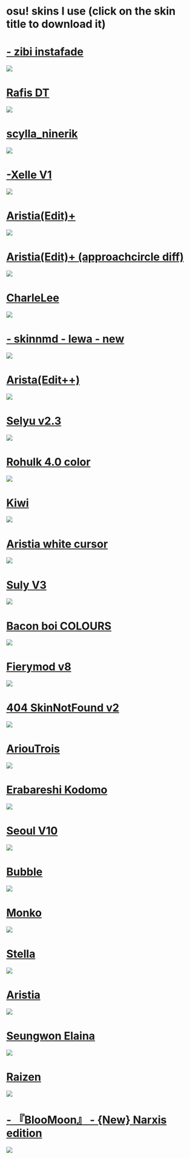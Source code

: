 # osu! skins I use (click on the skin title to download it)
# [- zibi instafade](https://www.mediafire.com/file/kbcqe83nvz3adbn/-_zibi_instafade.osk/file)
![](https://i.ibb.co/kgzvc8b/screenshot1672.jpg)
# [Rafis DT](https://www.mediafire.com/file/yxzznaknt0mf272/Rafis_DT.osk/file)
![](https://i.ibb.co/bgjgjLb/screenshot1671.jpg)
# [scylla_ninerik](https://www.mediafire.com/file/tjak4gtrlxyz1n3/scylla_ninerik.osk/file)
![](https://i.ibb.co/2ZG8TBJ/screenshot1655.jpg)
# [-Xelle V1](https://www.mediafire.com/file/dhpxcd2y5806507/-_Xelle_V1.osk/file)
![](https://i.imgur.com/yGYmxjk.jpeg)
# [Aristia(Edit)+](https://www.mediafire.com/file/zt0tltffzv6z2zg/Aristia%2528Edit%2529%252B.osk/file)
![](https://i.ibb.co/b35Qxyf/screenshot1669.jpg)
# [Aristia(Edit)+ (approachcircle diff)](https://www.mediafire.com/file/f7sie84vr5tqg5u/Aristia%2528Edit%2529%252B_%2528approachcircle_diff%2529.osk/file)
![](https://i.ibb.co/djprgsD/screenshot1670.jpg)
# [CharleLee](https://www.mediafire.com/file/x46743wtp91p8zi/CharleLee.osk/file)
![](https://i.ibb.co/jZwVpGc/screenshot1657.jpg)
# [- skinnmd - lewa - new](https://www.mediafire.com/file/mxtkiidcgrn20yj/-_skinnmd_-_lewa_-_new.osk/file)
![](https://i.imgur.com/9JIQeF5.jpeg)
# [Arista(Edit++)](https://www.mediafire.com/file/qv4u66xrs4mwcdz/Aristia%2528Edit%252B%252B%2529.osk/file)
![](https://i.imgur.com/fouw5IH.jpeg)
# [Selyu v2.3](https://www.mediafire.com/file/5sp89d5s019ldwk/-_ac_Selyu_v2.3.osk/file)
![](https://i.imgur.com/o1cYIrU.jpeg)
# [Rohulk 4.0 color](https://www.mediafire.com/file/yevck8pu6wpv3k5/Rohulk_4.0_color.osk/file)
![](https://i.imgur.com/XPetCAi.jpeg)
# [Kiwi](https://www.mediafire.com/file/yusxyavqz9hnvn9/Kiwi.osk/file)
![](https://i.imgur.com/bEezpUg.jpeg)
# [Aristia white cursor](https://www.mediafire.com/file/lxhvip83cqdvi3n/Aristia_white_cursor.osk/file)
![](https://i.imgur.com/HEAIEMj.jpeg)
# [Suly V3](https://www.mediafire.com/file/owpbvg6cnwcwcez/Suly_V3.osk/file)
![](https://i.imgur.com/ZMLd0Wr.jpeg)
# [Bacon boi COLOURS](https://www.mediafire.com/file/gjk2tnl99ty27iq/-_%25E3%2580%258ACK%25E3%2580%258B_Bacon_boi_1.0_%25E3%2580%258Eblue%25E3%2580%258F.osk/file)
![](https://i.imgur.com/rqXBdNn.jpeg)
# [Fierymod v8](https://www.mediafire.com/file/xgvzzox87tj2gft/fierymod_v8.osk/file)
![](https://i.imgur.com/4inYNoX.jpeg)
# [404 SkinNotFound v2](https://www.mediafire.com/file/tqectkonpgwttr5/404_SkinNotFound_v2.osk/file)
![](https://i.imgur.com/Kl8dCTW.jpeg)
# [AriouTrois](https://www.mediafire.com/file/huhubxneh763cdh/AriouTrois.osk/file)
![](https://i.imgur.com/CXJwrP9.jpeg)
# [Erabareshi Kodomo](https://www.mediafire.com/file/polfiazzf7sjk0g/Erabareshi_Kodomo.osk/file)
![](https://i.imgur.com/HQ6dsHd.jpeg)
# [Seoul V10](https://t.co/TnkBO3bjZa)
![](https://i.imgur.com/Cqx79a3.jpeg)
# [Bubble](https://www.mediafire.com/file/v17vjz1p2xx5uc2/Bubble.osk/file)
![](https://i.imgur.com/3rtP5kQ.jpeg)
# [Monko](https://www.mediafire.com/file/5dfqvqzqetxuj7c/Monko.osk/file)
![](https://i.imgur.com/fTTpHIF.jpeg)
# [Stella](https://www.mediafire.com/file/tk5nkmc0wxvzkkt/Stella.osk/file)
![](https://i.imgur.com/LJ7Vxct.jpeg)
# [Aristia](https://www.mediafire.com/file/lg8zynoynrg067o/Aristia.osk/file)
![](https://i.imgur.com/8hdJU8q.jpeg)
# [Seungwon Elaina](https://www.mediafire.com/file/emznpg6hgqp3cfu/Seungwon+Elaina.osk/file)
![](https://i.imgur.com/UKYDDi3.jpeg)
# [Raizen](https://www.mediafire.com/file/z90h4g3qgibgwtc/Raizen.osk/file)
![](https://i.imgur.com/812Zay6.jpeg)
# [- 『BlooMoon』 - {New} Narxis edition](https://www.mediafire.com/file/99sx1o9y21wdqm2/-_%25E3%2580%258EBlooMoon%25E3%2580%258F_-_%257BNew%257D_Narxis_edition.osk/file)
![](https://i.imgur.com/yetAxKU.jpeg)
